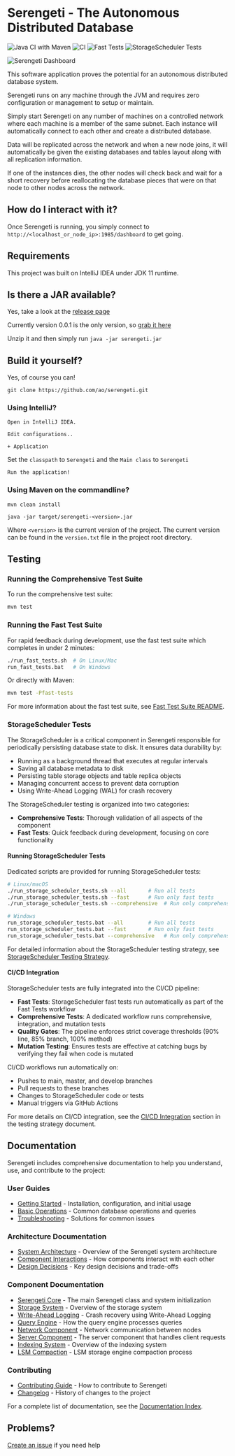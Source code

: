 # Serengeti - The Autonomous Distributed Database

![Java CI with Maven](https://github.com/ao/Serengeti/workflows/Java%20CI%20with%20Maven/badge.svg)
![CI](https://github.com/ao/Serengeti/workflows/CI/badge.svg)
![Fast Tests](https://github.com/ao/Serengeti/workflows/Fast%20Tests/badge.svg)
![StorageScheduler Tests](https://github.com/ao/Serengeti/workflows/StorageScheduler%20Tests/badge.svg)

![Serengeti Dashboard](artwork/dash1.png?raw=true "Serengeti Dashboard")

This software application proves the potential for an autonomous distributed database system.

Serengeti runs on any machine through the JVM and requires zero configuration or management to setup or maintain.

Simply start Serengeti on any number of machines on a controlled network where each machine is a member of the same subnet. Each instance will automatically connect to each other and create a distributed database. 

Data will be replicated across the network and when a new node joins, it will automatically be given the existing databases and tables layout along with all replication information.

If one of the instances dies, the other nodes will check back and wait for a short recovery before reallocating the database pieces that were on that node to other nodes across the network.  

## How do I interact with it?
Once Serengeti is running, you simply connect to `http://<localhost_or_node_ip>:1985/dashboard` to get going.

## Requirements
This project was built on IntelliJ IDEA under JDK 11 runtime.

## Is there a JAR available?
Yes, take a look at the [release page](https://github.com/ao/serengeti/releases)

Currently version 0.0.1 is the only version, so [grab it here](https://github.com/ao/serengeti/releases/download/0.0.1/ADD_0.0.1.zip)

Unzip it and then simply run `java -jar serengeti.jar`

## Build it yourself?
Yes, of course you can!

`git clone https://github.com/ao/serengeti.git`

### Using IntelliJ?

`Open in IntelliJ IDEA.`

`Edit configurations..`

`+ Application`

Set the `classpath` to `Serengeti` and the `Main class` to `Serengeti`

`Run the application!`

### Using Maven on the commandline?

`mvn clean install`

`java -jar target/serengeti-<version>.jar`

Where `<version>` is the current version of the project. The current version can be found in the `version.txt` file in the project root directory.

## Testing

### Running the Comprehensive Test Suite

To run the comprehensive test suite:

```bash
mvn test
```

### Running the Fast Test Suite

For rapid feedback during development, use the fast test suite which completes in under 2 minutes:

```bash
./run_fast_tests.sh  # On Linux/Mac
run_fast_tests.bat   # On Windows
```

Or directly with Maven:

```bash
mvn test -Pfast-tests
```

For more information about the fast test suite, see [Fast Test Suite README](src/test/java/com/ataiva/serengeti/fast/README.md).

### StorageScheduler Tests

The StorageScheduler is a critical component in Serengeti responsible for periodically persisting database state to disk. It ensures data durability by:
- Running as a background thread that executes at regular intervals
- Saving all database metadata to disk
- Persisting table storage objects and table replica objects
- Managing concurrent access to prevent data corruption
- Using Write-Ahead Logging (WAL) for crash recovery

The StorageScheduler testing is organized into two categories:
- **Comprehensive Tests**: Thorough validation of all aspects of the component
- **Fast Tests**: Quick feedback during development, focusing on core functionality

#### Running StorageScheduler Tests

Dedicated scripts are provided for running StorageScheduler tests:

```bash
# Linux/macOS
./run_storage_scheduler_tests.sh --all       # Run all tests
./run_storage_scheduler_tests.sh --fast      # Run only fast tests
./run_storage_scheduler_tests.sh --comprehensive  # Run only comprehensive tests

# Windows
run_storage_scheduler_tests.bat --all        # Run all tests
run_storage_scheduler_tests.bat --fast       # Run only fast tests
run_storage_scheduler_tests.bat --comprehensive   # Run only comprehensive tests
```

For detailed information about the StorageScheduler testing strategy, see [StorageScheduler Testing Strategy](docs/testing/StorageSchedulerTestingStrategy.md).

#### CI/CD Integration

StorageScheduler tests are fully integrated into the CI/CD pipeline:

- **Fast Tests**: StorageScheduler fast tests run automatically as part of the Fast Tests workflow
- **Comprehensive Tests**: A dedicated workflow runs comprehensive, integration, and mutation tests
- **Quality Gates**: The pipeline enforces strict coverage thresholds (90% line, 85% branch, 100% method)
- **Mutation Testing**: Ensures tests are effective at catching bugs by verifying they fail when code is mutated

CI/CD workflows run automatically on:
- Pushes to main, master, and develop branches
- Pull requests to these branches
- Changes to StorageScheduler code or tests
- Manual triggers via GitHub Actions

For more details on CI/CD integration, see the [CI/CD Integration](docs/testing/StorageSchedulerTestingStrategy.md#cicd-integration) section in the testing strategy document.

## Documentation

Serengeti includes comprehensive documentation to help you understand, use, and contribute to the project:

### User Guides

- [Getting Started](docs/user-guides/GettingStarted.md) - Installation, configuration, and initial usage
- [Basic Operations](docs/user-guides/BasicOperations.md) - Common database operations and queries
- [Troubleshooting](docs/user-guides/Troubleshooting.md) - Solutions for common issues

### Architecture Documentation

- [System Architecture](docs/architecture/SystemArchitecture.md) - Overview of the Serengeti system architecture
- [Component Interactions](docs/architecture/ComponentInteractions.md) - How components interact with each other
- [Design Decisions](docs/architecture/DesignDecisions.md) - Key design decisions and trade-offs

### Component Documentation

- [Serengeti Core](docs/components/SerengetiCore.md) - The main Serengeti class and system initialization
- [Storage System](docs/storage/StorageSystem.md) - Overview of the storage system
- [Write-Ahead Logging](docs/storage/WriteAheadLogging.md) - Crash recovery using Write-Ahead Logging
- [Query Engine](docs/components/QueryEngine.md) - How the query engine processes queries
- [Network Component](docs/components/Network.md) - Network communication between nodes
- [Server Component](docs/components/Server.md) - The server component that handles client requests
- [Indexing System](docs/indexing/IndexingSystem.md) - Overview of the indexing system
- [LSM Compaction](docs/lsm/compaction.md) - LSM storage engine compaction process

### Contributing

- [Contributing Guide](CONTRIBUTING.md) - How to contribute to Serengeti
- [Changelog](CHANGELOG.md) - History of changes to the project

For a complete list of documentation, see the [Documentation Index](docs/README.md).

## Problems?
[Create an issue](https://github.com/ao/serengeti/issues/new) if you need help
